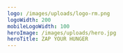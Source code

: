 ```yaml
---
logo: /images/uploads/logo-rm.png
logoWidth: 200
mobileLogoWidth: 100
heroImage: /images/uploads/hero.jpg
heroTitle: ZAP YOUR HUNGER
---
```

